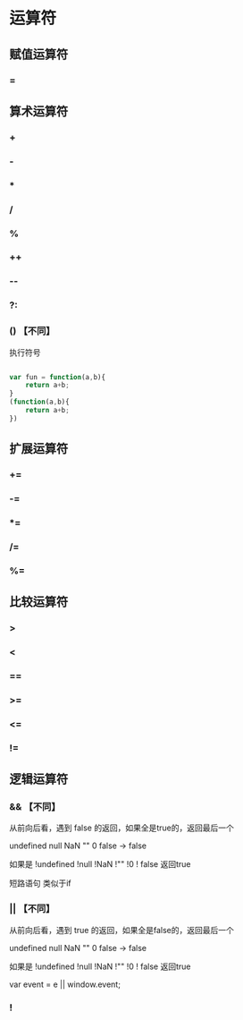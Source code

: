 # 运算符

## 赋值运算符

###  =



## 算术运算符

###  +

###  -

###  *

###  /

###  %

###  ++

###  --

###  ?:

###  ()     【不同】

执行符号

```javascript

var fun = function(a,b){
    return a+b;
}
(function(a,b){
    return a+b;
})
```



## 扩展运算符

###  +=

###  -=

###  *=

###  /=

###  %=



## 比较运算符

###  >

###  <

###  ==

###  >=

###  <=

###  !=



## 逻辑运算符

###  &&  【不同】

从前向后看，遇到 false 的返回，如果全是true的，返回最后一个

undefined null NaN "" 0 false → false

如果是 !undefined !null !NaN !"" !0 ! false 返回true 

短路语句 类似于if



###  ||  【不同】

从前向后看，遇到 true 的返回，如果全是false的，返回最后一个

undefined null NaN "" 0 false → false

如果是 !undefined !null !NaN !"" !0 ! false 返回true 

var event = e || window.event;



###  !























































